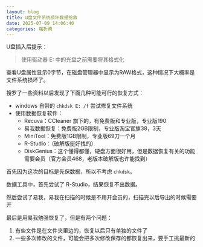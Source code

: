 ```yaml
---
layout: blog
title: U盘文件系统损坏数据抢救
date: 2025-07-09 14:06:40
categories: 瞎折腾
---
```


U盘插入后提示：

> 使用驱动器 E: 中的光盘之前需要将其格式化

查看U盘属性显示0字节，在磁盘管理器中显示为RAW格式，这种情况下大概率是文件系统损坏了。

搜罗了一些资料以后发现了下面几种可能可行的恢复方式：

- windows 自带的 `chkdsk E: /f` 尝试修复文件系统
- 使用数据恢复软件：
  - Recuva：CCleaner 旗下的，有免费版和专业版，专业版190
  - 易我数据恢复：免费版2GB限制，专业版淘宝官旗38，3天
  - MiniTool：免费版1GB限制，专业版69刀一个月
  - R-Studio：（破解版挺好找的）
  - DiskGenius：这个懂得都懂，硬盘方面很好用，但是数据恢复有关的功能需要会员（官方会员468，老版本破解版也许能找到）

首先因为这次的目标是先保数据，所以不考虑 `chkdsk`。

数据工具中，首先尝试了 R-Studio，结果恢复不出数据。

然后尝试了易我，易我在扫描的时候是不用开会员的，扫描完以后导出的时候需要开

最后是用易我勉强恢复了，但是有两个问题：

1. 有些文件是在文件夹里边的，恢复以后只有单独的文件了
2. 一些多次修改的文件，可能会把多次修改保存的都恢复出来，要手工挑最新的
